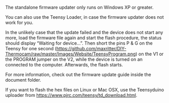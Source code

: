 The standalone firmware updater only runs on Windows XP or greater.

You can also use the Teensy Loader, in case the firmware updater does not work for you. 

In the unlikely case that the update failed and the device does not start any more, load the firmware file again and start the flash procedure, the status should display “Waiting for device...”. Then short the pins P & G on the Teensy for one second  (https://github.com/maxritter/DIY-Thermocam/raw/master/Images/Website/TeensyProgram.png) on the V1 or the PROGRAM jumper on the V2, while the device is turned on an connected to the computer. Afterwards, the flash starts.

For more information, check out the firmware update guide inside the document folder.

If you want to flash the hex files on Linux or Mac OSX, use the Teensyduino uploader from https://www.pjrc.com/teensy/td_download.html.
